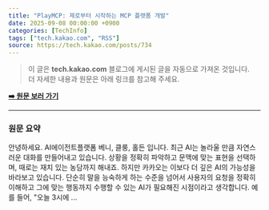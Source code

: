 ```yaml
---
title: "PlayMCP: 제로부터 시작하는 MCP 플랫폼 개발"
date: 2025-09-08 00:00:00 +0900
categories: [TechInfo]
tags: ["tech.kakao.com", "RSS"]
source: https://tech.kakao.com/posts/734
---
```

> 이 글은 **tech.kakao.com** 블로그에 게시된 글을 자동으로 가져온 것입니다. <br>
> 더 자세한 내용과 원문은 아래 링크를 참고해 주세요.

[**➡️ 원문 보러 가기**](https://tech.kakao.com/posts/734)

---

### 원문 요약
안녕하세요. AI에이전트플랫폼 베니, 클룽, 홀든 입니다. 최근 AI는 놀라울 만큼 자연스러운 대화를 만들어내고 있습니다. 상황을 정확히 파악하고 문맥에 맞는 표현을 선택하며, 때로는 재치 있는 농담까지 해내죠. 하지만 카카오는 이보다 더 깊은 AI의 가능성을 바라보고 있습니다. 단순히 말을 능숙하게 하는 수준을 넘어서 사용자의 요청을 정확히 이해하고 그에 맞는 행동까지 수행할 수 있는 AI가 필요해진 시점이라고 생각합니다. 예를 들어, "오늘 3시에 ...
